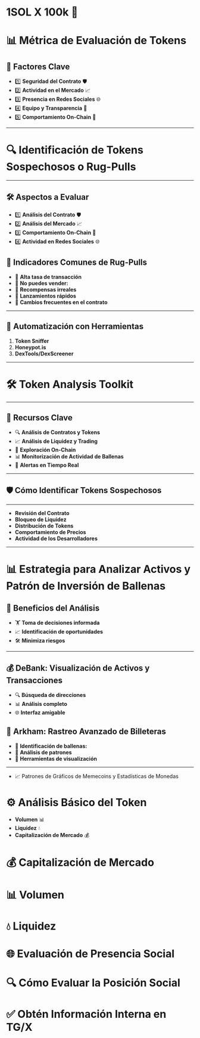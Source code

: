 # 1SOL X **100k** 💸

# 📊 Métrica de Evaluación de Tokens

## 🔑 **Factores Clave**

- 1️⃣ **Seguridad del Contrato** 🛡️  
- 2️⃣ **Actividad en el Mercado** 📈
- 3️⃣ **Presencia en Redes Sociales** 🌐
- 4️⃣ **Equipo y Transparencia** 👥 
- 5️⃣ **Comportamiento On-Chain** 🔗 

---

# 🔍 Identificación de Tokens Sospechosos o Rug-Pulls

---

## 🛠️ **Aspectos a Evaluar**

- 1️⃣ **Análisis del Contrato** 🛡️
- 2️⃣ **Análisis del Mercado** 📈
- 3️⃣ **Comportamiento On-Chain** 🔗
- 4️⃣ **Actividad en Redes Sociales** 🌐

## 🛑 **Indicadores Comunes de Rug-Pulls**
- 🚩 **Alta tasa de transacción** 
- 🚩 **No puedes vender:**
- 🚩 **Recompensas irreales** 
- 🚩 **Lanzamientos rápidos**
- 🚩 **Cambios frecuentes en el contrato**

---

## 🧮 **Automatización con Herramientas**
1. **Token Sniffer**  
2. **Honeypot.is**  
3. **DexTools/DexScreener**  

---

# 🛠️ Token Analysis Toolkit

---

## 📌 **Recursos Clave**

- 🔍 **Análisis de Contratos y Tokens**
- 📈 **Análisis de Liquidez y Trading**
- 🔗 **Exploración On-Chain**
- 📊 **Monitorización de Actividad de Ballenas**
- 🚨 **Alertas en Tiempo Real**

---

## 🛡️ **Cómo Identificar Tokens Sospechosos**

---

- **Revisión del Contrato**  
- **Bloqueo de Liquidez** 
- **Distribución de Tokens**  
- **Comportamiento de Precios**  
- **Actividad de los Desarrolladores**  

---
 
# 📊 Estrategia para Analizar Activos y Patrón de Inversión de Ballenas

## 🏦 Beneficios del Análisis

- 🏋️ **Toma de decisiones informada** 
- 📈 **Identificación de oportunidades**
- 🛠️ **Minimiza riesgos**

---

## 💰 DeBank: Visualización de Activos y Transacciones

- 🔍 **Búsqueda de direcciones** 
- 📊 **Análisis completo** 
- 🌐 **Interfaz amigable** 


## 🎯 Arkham: Rastreo Avanzado de Billeteras

- 🔎 **Identificación de ballenas:** 
- 🔢 **Análisis de patrones** 
- 🔧 **Herramientas de visualización**

---

- 📈 Patrones de Gráficos de Memecoins y Estadísticas de Monedas

# ⚙️ Análisis Básico del Token

- **Volumen** 📊
- **Liquidez** 💧
- **Capitalización de Mercado** 💰

# 💰 Capitalización de Mercado
# 📊 Volumen
# 💧 Liquidez
# 🌐 Evaluación de Presencia Social
# 🔍 Cómo Evaluar la Posición Social
# ✅ Obtén Información Interna en TG/X
